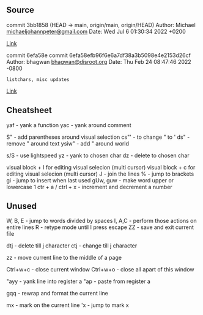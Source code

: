 ## Source

commit 3bb1858 (HEAD -> main, origin/main, origin/HEAD)
Author: Michael <michaeljohannpeter@gmail.com>
Date:   Wed Jul 6 01:30:34 2022 +0200

[Link](https://github.com/Allaman/nvim)

commit 6efa58e
commit 6efa58efb96f6e6a7df38a3b5098e4e2153d26cf
Author: bhagwan <bhagwan@disroot.org>
Date:   Thu Feb 24 08:47:46 2022 -0800

    listchars, misc updates

[Link](https://github.com/ibhagwan/nvim-lua)


## Cheatsheet

yaf - yank a function
yac - yank around comment

S" - add parentheses around visual selection
cs"' - to change " to '
ds" - remove " around text
ysiw" - add " around world

s/S - use lightspeed
yz - yank to chosen char
dz - delete to chosen char

visual block + I for editing visual selecion (multi cursor)
visual block + c for editing visual selecion (multi cursor)
J - join the lines
% - jump to brackets
gi - jump to insert when last used
gUw, guw - make word upper or lowercase 1
ctr + a / ctrl + x - increment and decrement a number


## Unused

W, B, E - jump to words divided by spaces
I, A,C - perform those actions on entire lines
R - retype mode until I press escape
ZZ - save and exit current file

dtj - delete till j character
ctj - change till j character

zz - move current line to the middle of a page

Ctrl+w+c - close current window
Ctrl+w+o - close all apart of this window

"ayy - yank line into register a
"ap - paste from register a

gqq - rewrap and format the current line

mx - mark on the current line
'x - jump to mark x
